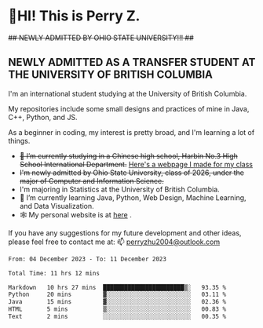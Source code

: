 # 🌄HI! This is Perry Z. <br> #
<s>## NEWLY ADMITTED BY OHIO STATE UNIVERSITY!!! ##</s>
## NEWLY ADMITTED AS A TRANSFER STUDENT AT THE UNIVERSITY OF BRITISH COLUMBIA ##
I'm an international student studying at the University of British Columbia. <br>

My repositories include some small designs and practices of mine in Java, C++, Python, and JS. <br>

As a beginner in coding, my interest is pretty broad, and I'm learning a lot of things. <br>
- <s>🔭 I’m currently studying in a Chinese high school, Harbin No.3 High School International Department.</s> [Here's a webpage I made for my class](https://perry2004.github.io/weirdos/)
- <s> I'm newly admitted by Ohio State University, class of 2026, under the major of Computer and Information Science. </s>
- I'm majoring in Statistics at the University of British Columbia. 
- 🌱 I’m currently learning Java, Python, Web Design, Machine Learning, and Data Visualization. 
- 🕸️ My personal website is at <a href="https://zhu-yp.cn">here</a> .  

If you have any suggestions for my future development and other ideas, please feel free to contact me at: 📫 [perryzhu2004@outlook.com](mailto:perryzhu2004@outlook.com)

<!--START_SECTION:waka-->

```txt
From: 04 December 2023 - To: 11 December 2023

Total Time: 11 hrs 12 mins

Markdown   10 hrs 27 mins  ███████████████████████▒░   93.35 %
Python     20 mins         ▓░░░░░░░░░░░░░░░░░░░░░░░░   03.11 %
Java       15 mins         ▓░░░░░░░░░░░░░░░░░░░░░░░░   02.36 %
HTML       5 mins          ▒░░░░░░░░░░░░░░░░░░░░░░░░   00.83 %
Text       2 mins          ░░░░░░░░░░░░░░░░░░░░░░░░░   00.35 %
```

<!--END_SECTION:waka-->
